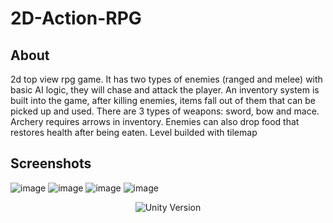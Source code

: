 # 2D-Action-RPG

## About

2d top view rpg game. It has two types of enemies (ranged and melee) with basic AI logic, they will chase and attack the player. An inventory system is built into the game, after killing enemies, items fall out of them that can be picked up and used. There are 3 types of weapons: sword, bow and mace. Archery requires arrows in inventory. Enemies can also drop food that restores health after being eaten. Level builded with tilemap

## Screenshots

![image](https://user-images.githubusercontent.com/34714676/200712580-65e0afc6-8850-4f3e-9885-d1b77c6cc2b8.png)
![image](https://user-images.githubusercontent.com/34714676/200712698-4c639dae-f844-476d-bec2-8d45c81052e5.png)
![image](https://user-images.githubusercontent.com/34714676/200712797-db378331-3c10-47d4-ba85-d6a67c0a7253.png)
![image](https://user-images.githubusercontent.com/34714676/200712816-f171600b-110d-4501-ab69-4254c843c16c.png)

<p align="center">
   <img src="https://img.shields.io/badge/Engine-Unity%20v.2021.3.2f1-blue" alt="Unity Version">
</p>
